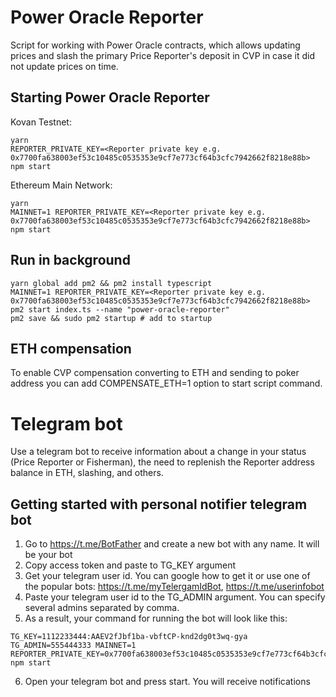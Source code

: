 # Power Oracle Reporter
Script for working with Power Oracle contracts, which allows updating prices and slash the primary Price Reporter's deposit in CVP in case it did not update prices on time.

## Starting Power Oracle Reporter
Kovan Testnet:
```
yarn
REPORTER_PRIVATE_KEY=<Reporter private key e.g. 0x7700fa638003ef53c10485c0535353e9cf7e773cf64b3cfc7942662f8218e88b> npm start
```
Ethereum Main Network:
```
yarn
MAINNET=1 REPORTER_PRIVATE_KEY=<Reporter private key e.g. 0x7700fa638003ef53c10485c0535353e9cf7e773cf64b3cfc7942662f8218e88b> npm start
```

## Run in background
```
yarn global add pm2 && pm2 install typescript
MAINNET=1 REPORTER_PRIVATE_KEY=<Reporter private key e.g. 0x7700fa638003ef53c10485c0535353e9cf7e773cf64b3cfc7942662f8218e88b> pm2 start index.ts --name "power-oracle-reporter"
pm2 save && sudo pm2 startup # add to startup
```

## ETH compensation
To enable CVP compensation converting to ETH and sending to poker address you can add COMPENSATE_ETH=1 option to start script command.

# Telegram bot
Use a telegram bot to receive information about a change in your status (Price Reporter or Fisherman), the need to replenish the Reporter address balance in ETH, slashing, and others.

## Getting started with personal notifier telegram bot
1. Go to https://t.me/BotFather and create a new bot with any name. It will be your bot
2. Copy access token and paste to TG_KEY argument
3. Get your telegram user id. You can google how to get it or use one of the popular bots: https://t.me/myTelergamIdBot, https://t.me/userinfobot
4. Paste your telegram user id to the TG_ADMIN argument. You can specify several admins separated by comma.
5. As a result, your command for running the bot will look like this:
```
TG_KEY=1112233444:AAEV2fJbf1ba-vbftCP-knd2dg0t3wq-gya TG_ADMIN=555444333 MAINNET=1 REPORTER_PRIVATE_KEY=0x7700fa638003ef53c10485c0535353e9cf7e773cf64b3cfc7942662f8218e88b npm start
```
6. Open your telegram bot and press start. You will receive notifications
